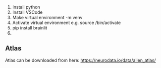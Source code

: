 1. Install python
2. Install VSCode
3. Make virtual environment <python path> -m venv <path to new virtual environment>
4. Activate virtual environment e.g. source <path to new virtual environment>/bin/activate
5. pip install brainlit
6. 


Atlas
-----

Atlas can be downloaded from here: https://neurodata.io/data/allen_atlas/